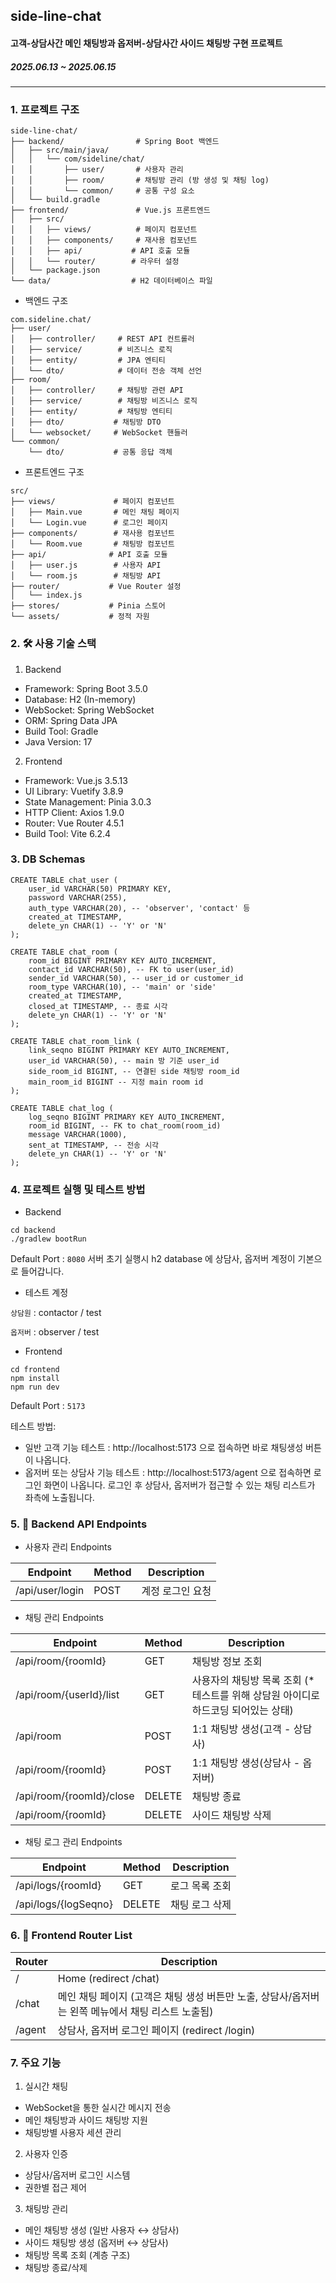 ## side-line-chat
#### 고객-상담사간 메인 채팅방과 옵저버-상담사간 사이드 채팅방 구현 프로젝트
##### 2025.06.13 ~ 2025.06.15 

--- 


### 1. 프로젝트 구조
``` text
side-line-chat/
├── backend/                # Spring Boot 백엔드
│   ├── src/main/java/
│   │   └── com/sideline/chat/
│   │       ├── user/       # 사용자 관리
│   │       ├── room/       # 채팅방 관리 (방 생성 및 채팅 log)
│   │       └── common/     # 공통 구성 요소
│   └── build.gradle
├── frontend/               # Vue.js 프론트엔드
│   ├── src/
│   │   ├── views/          # 페이지 컴포넌트
│   │   ├── components/     # 재사용 컴포넌트
│   │   ├── api/           # API 호출 모듈
│   │   └── router/        # 라우터 설정
│   └── package.json
└── data/                  # H2 데이터베이스 파일
```

- 백엔드 구조
```text
com.sideline.chat/
├── user/
│   ├── controller/     # REST API 컨트롤러
│   ├── service/        # 비즈니스 로직
│   ├── entity/         # JPA 엔티티
│   └── dto/            # 데이터 전송 객체 선언
├── room/
│   ├── controller/     # 채팅방 관련 API
│   ├── service/        # 채팅방 비즈니스 로직
│   ├── entity/         # 채팅방 엔티티
│   ├── dto/           # 채팅방 DTO
│   └── websocket/     # WebSocket 핸들러
└── common/
    └── dto/           # 공통 응답 객체
```

- 프론트엔드 구조
```text
src/
├── views/             # 페이지 컴포넌트
│   ├── Main.vue       # 메인 채팅 페이지
│   └── Login.vue      # 로그인 페이지
├── components/        # 재사용 컴포넌트
│   └── Room.vue       # 채팅방 컴포넌트
├── api/              # API 호출 모듈
│   ├── user.js        # 사용자 API
│   └── room.js        # 채팅방 API
├── router/           # Vue Router 설정
│   └── index.js
├── stores/           # Pinia 스토어
└── assets/           # 정적 자원
```

### 2. 🛠️ 사용 기술 스택
1) Backend
- Framework: Spring Boot 3.5.0
- Database: H2 (In-memory)
- WebSocket: Spring WebSocket
- ORM: Spring Data JPA
- Build Tool: Gradle
- Java Version: 17

2) Frontend
- Framework: Vue.js 3.5.13
- UI Library: Vuetify 3.8.9
- State Management: Pinia 3.0.3
- HTTP Client: Axios 1.9.0
- Router: Vue Router 4.5.1
- Build Tool: Vite 6.2.4


### 3. DB Schemas
```h2
CREATE TABLE chat_user (
    user_id VARCHAR(50) PRIMARY KEY,
    password VARCHAR(255),
    auth_type VARCHAR(20), -- 'observer', 'contact' 등
    created_at TIMESTAMP,
    delete_yn CHAR(1) -- 'Y' or 'N'
);

CREATE TABLE chat_room (
    room_id BIGINT PRIMARY KEY AUTO_INCREMENT,
    contact_id VARCHAR(50), -- FK to user(user_id)
    sender_id VARCHAR(50), -- user_id or customer_id
    room_type VARCHAR(10), -- 'main' or 'side'
    created_at TIMESTAMP,
    closed_at TIMESTAMP, -- 종료 시각
    delete_yn CHAR(1) -- 'Y' or 'N'
);

CREATE TABLE chat_room_link (
    link_seqno BIGINT PRIMARY KEY AUTO_INCREMENT, 
    user_id VARCHAR(50), -- main 방 기준 user_id
    side_room_id BIGINT, -- 연결된 side 채팅방 room_id
    main_room_id BIGINT -- 지정 main room id
);

CREATE TABLE chat_log (
    log_seqno BIGINT PRIMARY KEY AUTO_INCREMENT,
    room_id BIGINT, -- FK to chat_room(room_id)
    message VARCHAR(1000),
    sent_at TIMESTAMP, -- 전송 시각
    delete_yn CHAR(1) -- 'Y' or 'N'
);
```


### 4. 프로젝트 실행 및 테스트 방법
- Backend
```shell
cd backend
./gradlew bootRun
```

Default Port : `8080`
서버 초기 실행시 h2 database 에 상담사, 옵저버 계정이 기본으로 들어갑니다.

* 테스트 계정

`상담원` : contactor / test

`옵저버` : observer / test


- Frontend
```shell
cd frontend
npm install
npm run dev
```

Default Port : `5173`

테스트 방법:
- 일반 고객 기능 테스트 : http://localhost:5173 으로 접속하면 바로 채팅생성 버튼이 나옵니다.
- 옵저버 또는 상담사 기능 테스트 : http://localhost:5173/agent 으로 접속하면 로그인 화면이 나옵니다. 로그인 후 상담사, 옵저버가 접근할 수 있는 채팅 리스트가 좌측에 노출됩니다.

### 5. 🔗 Backend API Endpoints

- 사용자 관리 Endpoints

| Endpoint               | Method | Description              |
|------------------------|--------|--------------------------|
| /api/user/login        | POST   | 계정 로그인 요청                |

- 채팅 관리 Endpoints

| Endpoint                | Method | Description                                     |
|-------------------------|--------|-------------------------------------------------|
| /api/room/{roomId}      | GET    | 채팅방 정보 조회                                       |
| /api/room/{userId}/list | GET    | 사용자의 채팅방 목록 조회 (* 테스트를 위해 상담원 아이디로 하드코딩 되어있는 상태) |
| /api/room | POST   | 1:1 채팅방 생성(고객 - 상담사)                            |
|/api/room/{roomId} | POST   | 1:1 채팅방 생성(상담사 - 옵저버)                           |
|/api/room/{roomId}/close | DELETE | 채팅방 종료                                          |
|/api/room/{roomId}| DELETE | 사이드 채팅방 삭제                                      |

- 채팅 로그 관리 Endpoints

| Endpoint                | Method | Description                                     |
|-------------------------|--------|-------------------------------------------------|
|/api/logs/{roomId} | GET | 로그 목록 조회 |
|/api/logs/{logSeqno} | DELETE | 채팅 로그 삭제 |


### 6. 🔗 Frontend Router List

Router | Description
---|---
/ | Home (redirect /chat)
/chat | 메인 채팅 페이지 (고객은 채팅 생성 버튼만 노출, 상담사/옵저버는 왼쪽 메뉴에서 채팅 리스트 노출됨)
/agent | 상담사, 옵저버 로그인 페이지 (redirect /login)


### 7. 주요 기능
1) 실시간 채팅
- WebSocket을 통한 실시간 메시지 전송
- 메인 채팅방과 사이드 채팅방 지원
- 채팅방별 사용자 세션 관리

2) 사용자 인증
- 상담사/옵저버 로그인 시스템
- 권한별 접근 제어

3) 채팅방 관리
- 메인 채팅방 생성 (일반 사용자 ↔ 상담사)
- 사이드 채팅방 생성 (옵저버 ↔ 상담사)
- 채팅방 목록 조회 (계층 구조)
- 채팅방 종료/삭제

